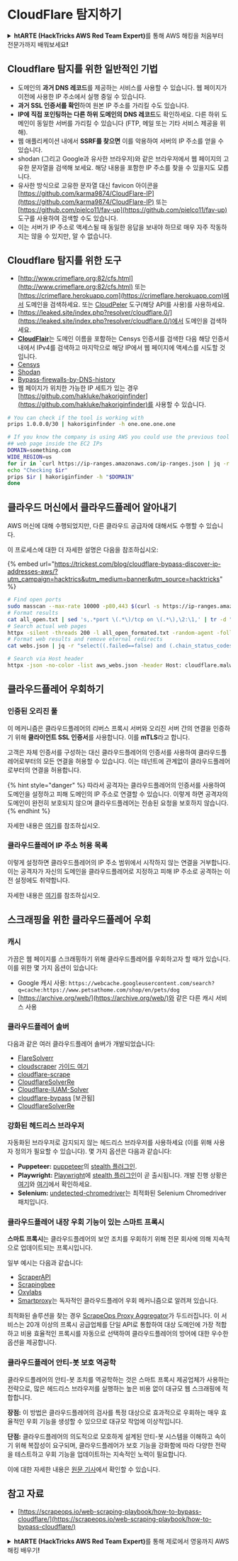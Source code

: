 # CloudFlare 탐지하기

<details>

<summary><strong>htARTE (HackTricks AWS Red Team Expert)</strong>를 통해 AWS 해킹을 처음부터 전문가까지 배워보세요<strong>!</strong></summary>

HackTricks를 지원하는 다른 방법:

* **회사를 HackTricks에서 광고하거나 HackTricks를 PDF로 다운로드**하려면 [**SUBSCRIPTION PLANS**](https://github.com/sponsors/carlospolop)를 확인하세요!
* [**공식 PEASS & HackTricks 스웨그**](https://peass.creator-spring.com)를 얻으세요.
* [**The PEASS Family**](https://opensea.io/collection/the-peass-family)를 발견하세요. 독점적인 [**NFTs**](https://opensea.io/collection/the-peass-family) 컬렉션입니다.
* 💬 [**Discord 그룹**](https://discord.gg/hRep4RUj7f) 또는 [**텔레그램 그룹**](https://t.me/peass)에 **참여**하거나 **Twitter** 🐦 [**@carlospolopm**](https://twitter.com/hacktricks_live)**를** **팔로우**하세요.
* **HackTricks**와 **HackTricks Cloud** github 저장소에 PR을 제출하여 **해킹 기교를 공유**하세요.

</details>


## Cloudflare 탐지를 위한 일반적인 기법

* 도메인의 **과거 DNS 레코드**를 제공하는 서비스를 사용할 수 있습니다. 웹 페이지가 이전에 사용한 IP 주소에서 실행 중일 수 있습니다.
* **과거 SSL 인증서를 확인**하여 원본 IP 주소를 가리킬 수도 있습니다.
* **IP에 직접 포인팅하는 다른 하위 도메인의 DNS 레코드**도 확인하세요. 다른 하위 도메인이 동일한 서버를 가리킬 수 있습니다 (FTP, 메일 또는 기타 서비스 제공을 위해).
* 웹 애플리케이션 내에서 **SSRF를 찾으면** 이를 악용하여 서버의 IP 주소를 얻을 수 있습니다.
* shodan (그리고 Google과 유사한 브라우저)와 같은 브라우저에서 웹 페이지의 고유한 문자열을 검색해 보세요. 해당 내용을 포함한 IP 주소를 찾을 수 있을지도 모릅니다.
* 유사한 방식으로 고유한 문자열 대신 favicon 아이콘을 [https://github.com/karma9874/CloudFlare-IP](https://github.com/karma9874/CloudFlare-IP) 또는 [https://github.com/pielco11/fav-up](https://github.com/pielco11/fav-up) 도구를 사용하여 검색할 수도 있습니다.
* 이는 서버가 IP 주소로 액세스될 때 동일한 응답을 보내야 하므로 매우 자주 작동하지는 않을 수 있지만, 알 수 없습니다.

## Cloudflare 탐지를 위한 도구

* [http://www.crimeflare.org:82/cfs.html](http://www.crimeflare.org:82/cfs.html) 또는 [https://crimeflare.herokuapp.com](https://crimeflare.herokuapp.com)에서 도메인을 검색하세요. 또는 [CloudPeler](https://github.com/zidansec/CloudPeler) 도구(해당 API를 사용)를 사용하세요.
* [https://leaked.site/index.php?resolver/cloudflare.0/](https://leaked.site/index.php?resolver/cloudflare.0/)에서 도메인을 검색하세요.
* [**CloudFlair**](https://github.com/christophetd/CloudFlair)는 도메인 이름을 포함하는 Censys 인증서를 검색한 다음 해당 인증서 내에서 IPv4를 검색하고 마지막으로 해당 IP에서 웹 페이지에 액세스를 시도할 것입니다.
* [Censys](https://search.censys.io/)
* [Shodan](https://shodan.io/)
* [Bypass-firewalls-by-DNS-history](https://github.com/vincentcox/bypass-firewalls-by-DNS-history)
* 웹 페이지가 위치한 가능한 IP 세트가 있는 경우 [https://github.com/hakluke/hakoriginfinder](https://github.com/hakluke/hakoriginfinder)를 사용할 수 있습니다.
```bash
# You can check if the tool is working with
prips 1.0.0.0/30 | hakoriginfinder -h one.one.one.one

# If you know the company is using AWS you could use the previous tool to search the
## web page inside the EC2 IPs
DOMAIN=something.com
WIDE_REGION=us
for ir in `curl https://ip-ranges.amazonaws.com/ip-ranges.json | jq -r '.prefixes[] | select(.service=="EC2") | select(.region|test("^us")) | .ip_prefix'`; do
echo "Checking $ir"
prips $ir | hakoriginfinder -h "$DOMAIN"
done
```
## 클라우드 머신에서 클라우드플레어 알아내기

AWS 머신에 대해 수행되었지만, 다른 클라우드 공급자에 대해서도 수행할 수 있습니다.

이 프로세스에 대한 더 자세한 설명은 다음을 참조하십시오:

{% embed url="https://trickest.com/blog/cloudflare-bypass-discover-ip-addresses-aws/?utm_campaign=hacktrics&utm_medium=banner&utm_source=hacktricks" %}
```bash
# Find open ports
sudo masscan --max-rate 10000 -p80,443 $(curl -s https://ip-ranges.amazonaws.com/ip-ranges.json | jq -r '.prefixes[] | select(.service=="EC2") | .ip_prefix' | tr '\n' ' ') | grep "open"  > all_open.txt
# Format results
cat all_open.txt | sed 's,.*port \(.*\)/tcp on \(.*\),\2:\1,' | tr -d " " > all_open_formated.txt
# Search actual web pages
httpx -silent -threads 200 -l all_open_formated.txt -random-agent -follow-redirects -json -no-color -o webs.json
# Format web results and remove eternal redirects
cat webs.json | jq -r "select((.failed==false) and (.chain_status_codes | length) < 9) | .url" | sort -u > aws_webs.json

# Search via Host header
httpx -json -no-color -list aws_webs.json -header Host: cloudflare.malwareworld.com -threads 250 -random-agent -follow-redirects -o web_checks.json
```
## 클라우드플레어 우회하기

### 인증된 오리진 풀

이 메커니즘은 클라우드플레어의 리버스 프록시 서버와 오리진 서버 간의 연결을 인증하기 위해 **클라이언트 SSL 인증서**를 사용합니다. 이를 **mTLS**라고 합니다.

고객은 자체 인증서를 구성하는 대신 클라우드플레어의 인증서를 사용하여 클라우드플레어로부터의 모든 연결을 허용할 수 있습니다. 이는 테넌트에 관계없이 클라우드플레어로부터의 연결을 허용합니다.

{% hint style="danger" %}
따라서 공격자는 클라우드플레어의 인증서를 사용하여 도메인을 설정하고 피해 도메인의 IP 주소로 연결할 수 있습니다. 이렇게 하면 공격자의 도메인이 완전히 보호되지 않으며 클라우드플레어는 전송된 요청을 보호하지 않습니다.
{% endhint %}

자세한 내용은 [여기](https://socradar.io/cloudflare-protection-bypass-vulnerability-on-threat-actors-radar/)를 참조하십시오.

### 클라우드플레어 IP 주소 허용 목록

이렇게 설정하면 클라우드플레어의 IP 주소 범위에서 시작하지 않는 연결을 거부합니다. 이는 공격자가 자신의 도메인을 클라우드플레어로 지정하고 피해 IP 주소로 공격하는 이전 설정에도 취약합니다.

자세한 내용은 [여기](https://socradar.io/cloudflare-protection-bypass-vulnerability-on-threat-actors-radar/)를 참조하십시오.

## 스크래핑을 위한 클라우드플레어 우회

### 캐시

가끔은 웹 페이지를 스크래핑하기 위해 클라우드플레어를 우회하고자 할 때가 있습니다. 이를 위한 몇 가지 옵션이 있습니다:

* Google 캐시 사용: `https://webcache.googleusercontent.com/search?q=cache:https://www.petsathome.com/shop/en/pets/dog`
* [https://archive.org/web/](https://archive.org/web/)와 같은 다른 캐시 서비스 사용

### 클라우드플레어 솔버

다음과 같은 여러 클라우드플레어 솔버가 개발되었습니다:

* [FlareSolverr](https://github.com/FlareSolverr/FlareSolverr)
* [cloudscraper](https://github.com/VeNoMouS/cloudscraper) [가이드 여기](https://scrapeops.io/python-web-scraping-playbook/python-cloudscraper/)
* [cloudflare-scrape](https://github.com/Anorov/cloudflare-scrape)
* [CloudflareSolverRe](https://github.com/RyuzakiH/CloudflareSolverRe)
* [Cloudflare-IUAM-Solver](https://github.com/ninja-beans/cloudflare-iuam-solver)
* [cloudflare-bypass](https://github.com/devgianlu/cloudflare-bypass) \[보관됨]
* [CloudflareSolverRe](https://github.com/RyuzakiH/CloudflareSolverRe)

### 강화된 헤드리스 브라우저 <a href="#option-4-scrape-with-fortified-headless-browsers" id="option-4-scrape-with-fortified-headless-browsers"></a>

자동화된 브라우저로 감지되지 않는 헤드리스 브라우저를 사용하세요 (이를 위해 사용자 정의가 필요할 수 있습니다). 몇 가지 옵션은 다음과 같습니다:

* **Puppeteer:** [puppeteer](https://github.com/puppeteer/puppeteer)의 [stealth 플러그인](https://github.com/berstend/puppeteer-extra/tree/master/packages/puppeteer-extra-plugin-stealth).
* **Playwright:** [Playwright](https://github.com/microsoft/playwright)에 [stealth 플러그인](https://www.npmjs.com/package/playwright-stealth)이 곧 출시됩니다. 개발 진행 상황은 [여기](https://github.com/berstend/puppeteer-extra/issues/454)와 [여기](https://github.com/berstend/puppeteer-extra/tree/master/packages/playwright-extra)에서 확인하세요.
* **Selenium:** [undetected-chromedriver](https://github.com/ultrafunkamsterdam/undetected-chromedriver)는 최적화된 Selenium Chromedriver 패치입니다.

### 클라우드플레어 내장 우회 기능이 있는 스마트 프록시 <a href="#option-5-smart-proxy-with-cloudflare-built-in-bypass" id="option-5-smart-proxy-with-cloudflare-built-in-bypass"></a>

**스마트 프록시**는 클라우드플레어의 보안 조치를 우회하기 위해 전문 회사에 의해 지속적으로 업데이트되는 프록시입니다.

일부 예시는 다음과 같습니다:
* [ScraperAPI](https://www.scraperapi.com/?fp_ref=scrapeops)
* [Scrapingbee](https://www.scrapingbee.com/?fpr=scrapeops)
* [Oxylabs](https://oxylabs.go2cloud.org/aff_c?offer_id=7&aff_id=379&url_id=32)
* [Smartproxy](https://prf.hn/click/camref:1100loxdG/[p_id:1100l442001]/destination:https%3A%2F%2Fsmartproxy.com%2Fscraping%2Fweb)는 독자적인 클라우드플레어 우회 메커니즘으로 알려져 있습니다.

최적화된 솔루션을 찾는 경우 [ScrapeOps Proxy Aggregator](https://scrapeops.io/proxy-aggregator/)가 두드러집니다. 이 서비스는 20개 이상의 프록시 공급업체를 단일 API로 통합하여 대상 도메인에 가장 적합하고 비용 효율적인 프록시를 자동으로 선택하여 클라우드플레어의 방어에 대한 우수한 옵션을 제공합니다.

### 클라우드플레어 안티-봇 보호 역공학 <a href="#option-6-reverse-engineer-cloudflare-anti-bot-protection" id="option-6-reverse-engineer-cloudflare-anti-bot-protection"></a>

클라우드플레어의 안티-봇 조치를 역공학하는 것은 스마트 프록시 제공업체가 사용하는 전략으로, 많은 헤드리스 브라우저를 실행하는 높은 비용 없이 대규모 웹 스크래핑에 적합합니다.

**장점:** 이 방법은 클라우드플레어의 검사를 특정 대상으로 효과적으로 우회하는 매우 효율적인 우회 기능을 생성할 수 있으므로 대규모 작업에 이상적입니다.

**단점:** 클라우드플레어의 의도적으로 모호하게 설계된 안티-봇 시스템을 이해하고 속이기 위해 복잡성이 요구되며, 클라우드플레어가 보호 기능을 강화함에 따라 다양한 전략을 테스트하고 우회 기능을 업데이트하는 지속적인 노력이 필요합니다.

이에 대한 자세한 내용은 [원문 기사](https://scrapeops.io/web-scraping-playbook/how-to-bypass-cloudflare/)에서 확인할 수 있습니다.



## 참고 자료

* [https://scrapeops.io/web-scraping-playbook/how-to-bypass-cloudflare/](https://scrapeops.io/web-scraping-playbook/how-to-bypass-cloudflare/)

<details>

<summary><strong>htARTE (HackTricks AWS Red Team Expert)</strong>를 통해 제로에서 영웅까지 AWS 해킹 배우기<strong>!</strong></summary>

HackTricks를 지원하는 다른 방법:

* **회사를 HackTricks에서 광고하거나 HackTricks를 PDF로 다운로드**하려면 [**구독 플랜**](https://github.com/sponsors/carlospolop)을 확인하세요!
* [**
